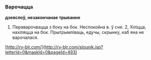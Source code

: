 ### Варочацца
**дзеяслоў, незакончанае трыванне**

1. Пераварочвацца з боку на бок. Неспокойна в. ў сне. 2, Хіліцца, нахіляцца на бок. Прытрымліваць, едучы, скрынку, каб яна не варочалася.

<a rel="author">[http://rv-blr.com/](http://rv-blr.com/slounik.jsp?letterId=0&maskId=0&pageId=493)</a>
